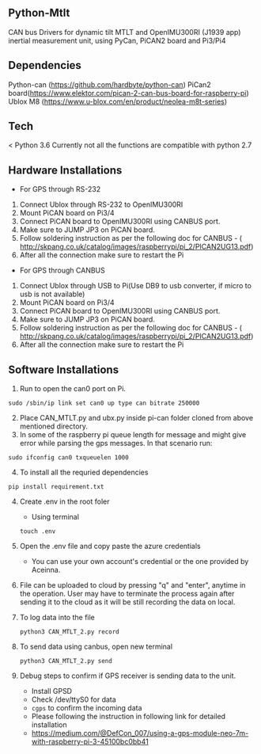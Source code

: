## Python-Mtlt
CAN bus Drivers for dynamic tilt MTLT and OpenIMU300RI (J1939 app) inertial measurement unit, using PyCan, PiCAN2 board and Pi3/Pi4

## Dependencies
Python-can (https://github.com/hardbyte/python-can)
PiCan2 board(https://www.elektor.com/pican-2-can-bus-board-for-raspberry-pi)
Ublox M8 (https://www.u-blox.com/en/product/neolea-m8t-series)

## Tech
 < Python 3.6
Currently not all the functions are compatible with python 2.7

## Hardware Installations
- For GPS through RS-232
1. Connect Ublox through RS-232 to OpenIMU300RI
2. Mount PiCAN board on Pi3/4
3. Connect PiCAN board to  OpenIMU300RI using CANBUS port.
4. Make sure to JUMP JP3 on PiCAN board.
5. Follow soldering instruction as per the following doc for CANBUS - ( http://skpang.co.uk/catalog/images/raspberrypi/pi_2/PICAN2UG13.pdf)
6. After all the connection make sure to restart the Pi

- For GPS through CANBUS
1. Connect Ublox through USB to Pi(Use DB9 to usb converter, if micro to usb is not available)
2. Mount PiCAN board on Pi3/4
3. Connect PiCAN board to OpenIMU300RI using CANBUS port.
4. Make sure to JUMP JP3 on PiCAN board.
5. Follow soldering instruction as per the following doc for CANBUS - ( http://skpang.co.uk/catalog/images/raspberrypi/pi_2/PICAN2UG13.pdf)
6. After all the connection make sure to restart the Pi

## Software Installations
1. Run to open the can0 port on Pi.
```
sudo /sbin/ip link set can0 up type can bitrate 250000

```
2. Place CAN_MTLT.py and ubx.py inside pi-can folder cloned from above mentioned directory.
3. In some of the raspberry pi queue length for message and might give error while parsing the gps messages. In that scenario run:
```
sudo ifconfig can0 txqueuelen 1000

```
4. To install all the requried dependencies
```
pip install requirement.txt

```
4. Create .env in the root foler
    - Using terminal
    ```
    touch .env

    ```
6. Open the .env file and copy paste the azure credentials
    - You can use your own account's credential or the one provided by Aceinna.

5. File can be uploaded to cloud by pressing "q" and "enter", anytime in the operation. User may have to terminate the process again after sending it to the cloud as it will be still recording the data on local.

6. To log data into the file
    ```
    python3 CAN_MTLT_2.py record

    ```
6. To send data using canbus, open new terminal
    ```
    python3 CAN_MTLT_2.py send

    ```    
7. Debug steps to confirm if GPS receiver is sending data to the unit.
    - Install GPSD
    - Check  /dev/ttyS0  for data
    - ``` cgps ``` to confirm the incoming data
    - Please following the instruction in following link for detailed installation
    - https://medium.com/@DefCon_007/using-a-gps-module-neo-7m-with-raspberry-pi-3-45100bc0bb41
